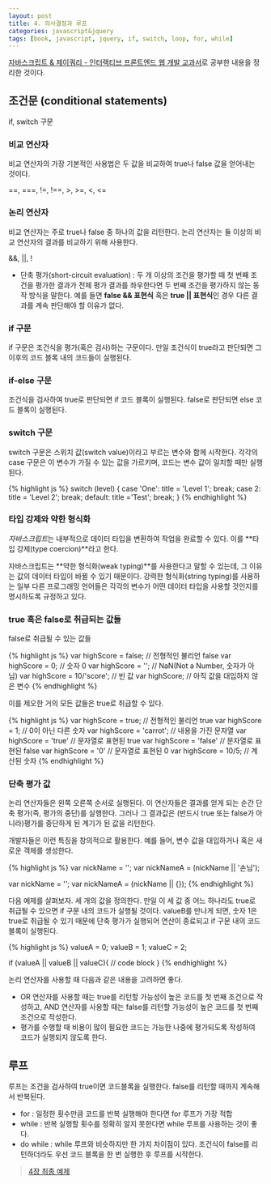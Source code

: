 ```yaml
---
layout: post
title: 4. 의사결정과 루프
categories: javascript&jquery
tags: [book, javascript, jquery, if, switch, loop, for, while]
---
```

<div class="message"><a href="http://www.aladin.co.kr/shop/wproduct.aspx?ItemId=55027282">
자바스크립트 & 제이쿼리 - 인터랙티브 프론트엔드 웹 개발 교과서</a>로 공부한 내용을 정리한 것이다.</div>

## 조건문 (conditional statements)
if, switch 구문

### 비교 연산자
비교 연산자의 가장 기본적인 사용법은 두 값을 비교하여 true나 false 값을 얻어내는 것이다.

==, ===, !=, !==, >, >=, <, <=

### 논리 연산자
비교 연산자는 주로 true나 false 중 하나의 값을 리턴한다. 논리 연산자는 둘 이상의 비교 연산자의 결과를 비교하기 위해 사용한다.

&&, &#124;&#124;, !


- 단축 평가(short-circuit evaluation) : 두 개 이상의 조건을 평가할 때 첫 번째 조건을 평가한 결과가 전체 평가 결과를 좌우한다면 두 번째 조건을 평가하지 않는 동작 방식을 말한다. 예를 들면 **false && 표현식** 혹은 **true &#124;&#124; 표현식**인 경우 다른 결과를 계속 판단해야 할 이유가 없다.

### if 구문
if 구문은 조건식을 평가(혹은 검사)하는 구문이다. 만일 조건식이 true라고 판단되면 그 이후의 코드 블록 내의 코드들이 실행된다.

### if-else 구문
조건식을 검사하여 true로 판단되면 if 코드 블록이 실행된다. false로 판단되면 else 코드 블록이 실행된다.

### switch 구문
switch 구문은 스위치 값(switch value)이라고 부르는 변수와 함께 시작한다. 각각의 case 구문은 이 변수가 가질 수 있는 값을 가르키며, 코드는 변수 값이 일치할 때만 실행된다.

{% highlight js %}
switch (level) {
  case 'One':
    title = 'Level 1';
    break;
  case 2:
    title = 'Level 2';
    break;
  default:
    title ='Test';
    break;
}
{% endhighlight %}

### 타입 강제와 약한 형식화
*자바스크립트*는 내부적으로 데이터 타입을 변환하여 작업을 완료할 수 있다. 이를 **타입 강제(type coercion)**라고 한다.

자바스크립트는 **약한 형식화(weak typing)**를 사용한다고 말할 수 있는데, 그 이유는 값의 데이터 타입이 바뀔 수 있기 때문이다. 강력한 형식화(string typing)를 사용하는 일부 다른 프로그래밍 언어들은 각각의 변수가 어떤 데이터 타입을 사용할 것인지를 명시하도록 규정하고 있다.

### true 혹은 false로 취급되는 값들
false로 취급될 수 있는 값들

{% highlight js %}
var highScore = false;      // 전형적인 불리언 false
var highScore = 0;          // 숫자 0
var highScore = '';         // NaN(Not a Number, 숫자가 아님)
var highScore = 10/'score'; // 빈 값
var highScore;              // 아직 값을 대입하지 않은 변수
{% endhighlight %}

이를 제오한 거의 모든 값들은 true로 취급할 수 있다.

{% highlight js %}
var highScore = true;       // 전형적인 불리언 true
var highScore = 1;          // 0이 아닌 다른 숫자
var highScore = 'carrot';   // 내용을 가진 문자열
var highScore = 'true'      // 문자열로 표현된 true
var highScore = 'false'     // 문자열로 표현된 false
var highScore = '0'         // 문자열로 표현된 0
var highScore = 10/5;       // 계산된 숫자
{% endhighlight %}

### 단축 평가 값
논리 연산자들은 왼쪽 오른쪽 순서로 실행된다. 이 연산자들은 결과를 얻게 되는 순간 단축 평가(즉, 평가의 중단)를 실행한다. 그러나 그 결과값은 (반드시 true 또는 false가 아니라)평가를 중단하게 된 계기가 된 값을 리턴한다.

개발자들은 이런 특징을 창의적으로 활용한다. 예를 들어, 변수 값을 대입하거나 혹은 새로운 객체를 생성한다.

{% highlight js %}
var nickName = '';
var nickNameA = (nickName || '손님');

var nickName = '';
var nickNameA = (nickName || {});
{% endhighlight %}

다음 예제를 살펴보자. 세 개의 값을 정의한다. 만일 이 세 값 중 어느 하나라도 true로 취급될 수 있으면 if 구문 내의 코드가 실행될 것이다. valueB를 만나게 되면, 숫자 1은 true로 취급될 수 있기 때문에 단축 평가가 실행되어 연산이 종료되고 if 구문 내의 코드 블록이 실행된다.

{% highlight js %}
valueA = 0;
valueB = 1;
valueC = 2;

if (valueA || valueB || valueC){
  // code block
}
{% endhighlight %}

논리 연산자를 사용할 때 다음과 같은 내용을 고려하면 좋다.

- OR 연산자를 사용할 때는 true를 리턴할 가능성이 높은 코드를 첫 번째 조건으로 작성하고, AND 연산자를 사용할 때는 false를 리턴할 가능성이 높은 코드를 첫 번째 조건으로 작성한다.
- 평가를 수행할 때 비용이 많이 필요한 코드는 가능한 나중에 평가되도록 작성하여 코드가 실행되지 않도록 한다.


## 루프
루프는 조건을 검사하여 true이면 코드블록을 실행한다. false를 리턴할 때까지 계속해서 반복된다.

- for : 일정한 횟수만큼 코드를 반복 실행해야 한다면 for 루프가 가장 적합
- while : 반복 실행할 횟수를 정확히 알지 못한다면 while 루프를 사용하는 것이 좋다.
- do while : while 루프와 비슷하지만 한 가지 차이점이 있다. 조건식이 false를 리턴하더라도 우선 코드 블록을 한 번 실행한 후 루프를 시작한다.

> [4장 최종 예제](https://github.com/pinstinct/front-end-web-js-jquery/tree/master/c04)